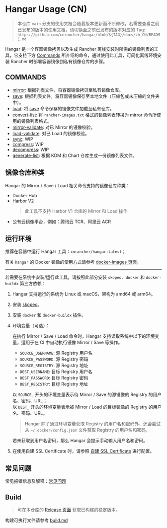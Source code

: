 # Hangar Usage (CN)

> 本仓库 `main` 分支的使用文档会随着版本更新而不断修改，若需要查看之前已发布的版本的使用文档，请切换至之前已发布的版本对应的 Tag:
> `https://github.com/cnrancher/hangar/blob/${TAG}/docs/zh_CN/README.md`

Hangar 是一个容器镜像拷贝以及生成 Rancher 离线安装时所需的镜像列表的工具，它支持下方 [Commands](#commands) 所介绍的命令，通过使用此工具，可简化离线环境安装 Rancher 时部署容器镜像到私有镜像仓库的步骤。

## COMMANDS

- [mirror](./mirror.md): 根据列表文件，将容器镜像拷贝至私有镜像仓库。
- [save](./save.md): 根据列表文件，将容器镜像保存至本地文件（压缩包或未压缩的文件夹中）。
- [load](./load.md): 将 [save](./save.md) 命令保存的镜像文件加载至私有仓库。
- [convert-list](./convert-list.md): 将 `rancher-images.txt` 格式的镜像列表转换为 [mirror](./mirror.md) 命令所使用的镜像列表格式。
- [mirror-validate](./mirror-validate.md): 对已 Mirror 的镜像校验。
- [load-validate](./load-validate.md): 对已 Load 的镜像校验。
- [sync](): WIP
- [compress](): WIP
- [decompress](): WIP
- [generate-list](./generate-list.md): 根据 KDM 和 Chart 仓库生成一份镜像列表文件。

## 镜像仓库种类

Hangar 的 Mirror / Save / Load 相关命令支持的镜像仓库种类：

- Docker Hub
- Harbor V2
    > 此工具不支持 Harbor V1 仓库的 Mirror 和 Load 操作
- 公有云镜像平台，例如：腾讯云 TCR、阿里云 ACR

## 运行环境

推荐在容器中运行 Hangar 工具：`cnrancher/hangar:latest`；

有关 `hangar` 的 Docker 镜像的使用方式请参考 [docker-images 页面](./docker-images.md)。

----

若需要在系统中安装/运行此工具，请按照此部分安装 `skopeo`、`docker` 和 `docker-buildx` 第三方依赖：

1. Hangar 支持运行的系统为 Linux 或 macOS，架构为 amd64 或 arm64。
1. 安装 [skopeo](https://github.com/containers/skopeo/blob/main/install.md)。
1. 安装 `docker` 和 `docker-buildx` 插件。
1. 环境变量（可选）：

    在执行 Mirror / Save / Load 命令时，Hangar 支持读取系统中以下的环境变量，适用于在 CI 中自动执行镜像 Mirror / Save 等操作。
    - `SOURCE_USERNAME`: 源 Registry 用户名
    - `SOURCE_PASSWORD`: 源 Registry 密码
    - `SOURCE_REGISTRY`: 源 Registry 地址
    - `DEST_USERNAME`: 目标 Registry 用户名
    - `DEST_PASSWORD`: 目标 Registry 密码
    - `DEST_REGISTRY`: 目标 Registry 地址

    以 `SOURCE_` 开头的环境变量表示待 Mirror / Save 的源镜像的 Registry 的用户名、密码、URL；<br>
    以 `DEST_` 开头的环境变量表示被 Mirror / Load 的目标镜像的 Registry 的用户名、密码、URL。

    > Hangar 除了通过环境变量获取 Registry 的用户名和密码外，还会尝试从 `~/.docker/config.json` 文件获取 Registry 的用户名和密码，

    若未获取到用户名密码，那么 Hangar 会提示手动输入用户名和密码。

1. 在使用自建 SSL Certificate 时，请参照 [自建 SSL Certificate](./self-signed-ssl.md) 进行配置。

## 常见问题

常见报错信息及解释：[常见问题](./questions.md)

## Build

> 可在本仓库的 [Release 页面](https://github.com/cnrancher/hangar/releases) 获取已构建的稳定版本。

构建可执行文件请参考 [build.md](./build.md)

